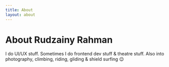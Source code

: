 ```yaml
---
title: About
layout: about
---
```


# About Rudzainy Rahman

I do UI/UX stuff. Sometimes I do frontend dev stuff & theatre stuff.
Also into photography, climbing, riding, gliding & shield surfing 😉
